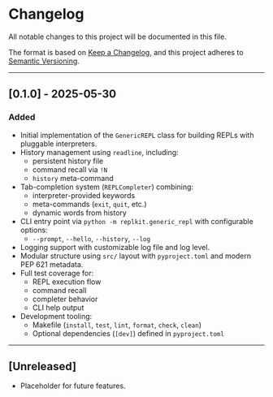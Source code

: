 # Changelog

All notable changes to this project will be documented in this file.

The format is based on [Keep a Changelog](https://keepachangelog.com/en/1.0.0/),
and this project adheres to [Semantic Versioning](https://semver.org/spec/v2.0.0.html).

---

## [0.1.0] - 2025-05-30

### Added

- Initial implementation of the `GenericREPL` class for building REPLs with pluggable interpreters.
- History management using `readline`, including:
  - persistent history file
  - command recall via `!N`
  - `history` meta-command
- Tab-completion system (`REPLCompleter`) combining:
  - interpreter-provided keywords
  - meta-commands (`exit`, `quit`, etc.)
  - dynamic words from history
- CLI entry point via `python -m replkit.generic_repl` with configurable options:
  - `--prompt`, `--hello`, `--history`, `--log`
- Logging support with customizable log file and log level.
- Modular structure using `src/` layout with `pyproject.toml` and modern PEP 621 metadata.
- Full test coverage for:
  - REPL execution flow
  - command recall
  - completer behavior
  - CLI help output
- Development tooling:
  - Makefile (`install`, `test`, `lint`, `format`, `check`, `clean`)
  - Optional dependencies (`[dev]`) defined in `pyproject.toml`

---

## [Unreleased]

- Placeholder for future features.

